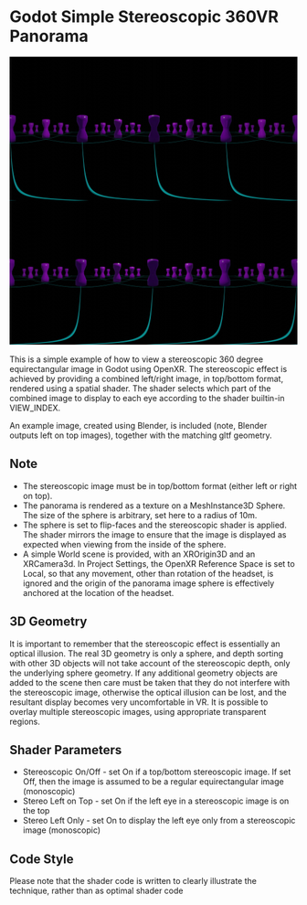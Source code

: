 # Godot Simple Stereoscopic 360VR Panorama

![Example stereoscopic image in top/bottom format](blender_test.jpg)

This is a simple example of how to view a stereoscopic 360 degree equirectangular image in Godot using OpenXR.
The stereoscopic effect is achieved by providing a combined left/right image, in top/bottom format, rendered using a spatial shader.
The shader selects which part of the combined image to display to each eye according to the shader builtin-in VIEW_INDEX.

An example image, created using Blender, is included (note, Blender outputs left on top images), together with the matching gltf geometry.

## Note
* The stereoscopic image must be in top/bottom format (either left or right on top).
* The panorama is rendered as a texture on a MeshInstance3D Sphere. The size of the sphere is arbitrary, set here to a radius of 10m.
* The sphere is set to flip-faces and the stereoscopic shader is applied. The shader mirrors the image to ensure that the image is displayed as expected when viewing from the inside of the sphere.
* A simple World scene is provided, with an XROrigin3D and an XRCamera3d. In Project Settings, the OpenXR Reference Space is set to Local, so that any movement, other than rotation of the headset, is ignored and the origin of the panorama image sphere is effectively anchored at the location of the headset.

## 3D Geometry
It is important to remember that the stereoscopic effect is essentially an optical illusion. The real 3D geometry is only a sphere, and depth sorting with other 3D objects will not take account of the stereoscopic depth, only the underlying sphere geometry. If any additional geometry objects are added to the scene then care must be taken that they do not interfere with the stereoscopic image, otherwise the optical illusion can be lost, and the resultant display becomes very uncomfortable in VR. It is possible to overlay multiple stereoscopic images, using appropriate transparent regions.


## Shader Parameters
* Stereoscopic On/Off - set On if a top/bottom stereoscopic image. If set Off, then the image is assumed to be a regular equirectangular image (monoscopic)
* Stereo Left on Top - set On if the left eye in a stereoscopic image is on the top
* Stereo Left Only - set On to display the left eye only from a stereoscopic image (monoscopic)

## Code Style
Please note that the shader code is written to clearly illustrate the technique, rather than as optimal shader code

 
